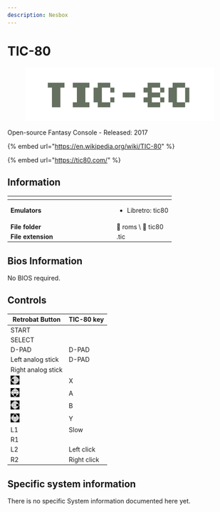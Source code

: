 ```yaml
---
description: Nesbox
---
```


# TIC-80

<div align="left">

<figure><img src="https://raw.githubusercontent.com/fabricecaruso/es-theme-carbon/52ff37c9e265587d006945a2ba695b5a962b3a3d/art/logos/tic80.svg" alt=""><figcaption></figcaption></figure>

</div>

Open-source Fantasy Console - Released: 2017

{% embed url="https://en.wikipedia.org/wiki/TIC-80" %}

{% embed url="https://tic80.com/" %}

## Information

<table data-header-hidden><thead><tr><th width="224"></th><th></th></tr></thead><tbody><tr><td><strong>Emulators</strong></td><td><ul><li>Libretro: tic80</li></ul></td></tr><tr><td><strong>File folder</strong></td><td><span data-gb-custom-inline data-tag="emoji" data-code="1f4c2">📂</span> roms \ <span data-gb-custom-inline data-tag="emoji" data-code="1f4c2">📂</span> tic80</td></tr><tr><td><strong>File extension</strong></td><td>.tic</td></tr></tbody></table>

## Bios Information

No BIOS required.

## Controls

| Retrobat Button                                | TIC-80 key  |
| ---------------------------------------------- | ----------- |
| START                                          |             |
| SELECT                                         |             |
| D-PAD                                          | D-PAD       |
| Left analog stick                              | D-PAD       |
| Right analog stick                             |             |
| ![](<../../../.gitbook/assets/image (43).png>) | X           |
| ![](<../../../.gitbook/assets/image (25).png>) | A           |
| ![](<../../../.gitbook/assets/image (11).png>) | B           |
| ![](<../../../.gitbook/assets/image (45).png>) | Y           |
| L1                                             | Slow        |
| R1                                             |             |
| L2                                             | Left click  |
| R2                                             | Right click |

## Specific system information

There is no specific System information documented here yet.
